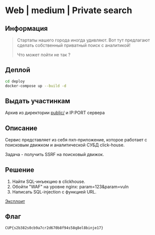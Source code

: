 # Web | medium | Private search

## Информация

> Стартапы нашего города иногда удивляют. Вот тут предлагают сделать собственный приватный поиск с аналитикой!
>
> Что может пойти не так ?

## Деплой

```sh
cd deploy
docker-compose up --build -d
```

## Выдать участинкам

Архив из директории [public/](public/) и IP:PORT сервера

## Описание

Сервис представляет из себя пхп-приложение, которое работает с поисковым движком и аналитической СУБД click-house.

Задача - получить SSRF на поисковый движок.

## Решение

1. Найти SQL-инъекцию в clickhouse.
2. Обойти "WAF" на уровне nginx: param=123&param=vuln
3. Написать SQL-injection с функцией URL.

[Эксплоит](solution/solve.py)

## Флаг

`CUP{s2b382s0cb9a7cr2d670b8f94s58q8el8binje17}`

